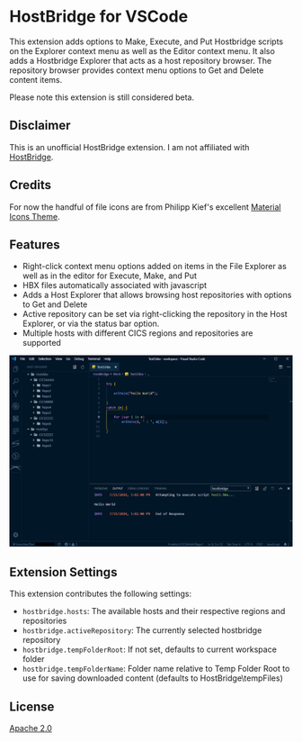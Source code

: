 # HostBridge for VSCode

This extension adds options to Make, Execute, and Put Hostbridge scripts on the Explorer context menu as well as the Editor context menu.  It also adds a Hostbridge Explorer that acts as a host repository browser.  The repository browser provides context menu options to Get and Delete content items.

Please note this extension is still considered beta.

## Disclaimer
This is an unofficial HostBridge extension.  I am not affiliated with [HostBridge](http://www.hostbridge.com).

## Credits
For now the handful of file icons are from Philipp Kief's excellent [Material Icons Theme](https://marketplace.visualstudio.com/items?itemName=PKief.material-icon-theme).

## Features

* Right-click context menu options added on items in the File Explorer as well as in the editor for Execute, Make, and Put
* HBX files automatically associated with javascript
* Adds a Host Explorer that allows browsing host repositories with options to Get and Delete
* Active repository can be set via right-clicking the repository in the Host Explorer, or via the status bar option.
* Multiple hosts with different CICS regions and repositories are supported

![Screenshot](Screenshot.PNG?raw=true)


## Extension Settings

This extension contributes the following settings:

* `hostbridge.hosts`: The available hosts and their respective regions and repositories
* `hostbridge.activeRepository`: The currently selected hostbridge repository
* `hostbridge.tempFolderRoot`: If not set, defaults to current workspace folder
* `hostbridge.tempFolderName`: Folder name relative to Temp Folder Root to use for saving downloaded content (defaults to HostBridge\tempFiles)

## License

[Apache 2.0](LICENSE)